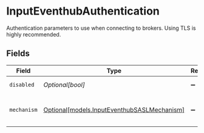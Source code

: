 # InputEventhubAuthentication

Authentication parameters to use when connecting to brokers. Using TLS is highly recommended.


## Fields

| Field                                                                                  | Type                                                                                   | Required                                                                               | Description                                                                            |
| -------------------------------------------------------------------------------------- | -------------------------------------------------------------------------------------- | -------------------------------------------------------------------------------------- | -------------------------------------------------------------------------------------- |
| `disabled`                                                                             | *Optional[bool]*                                                                       | :heavy_minus_sign:                                                                     | Enable authentication.                                                                 |
| `mechanism`                                                                            | [Optional[models.InputEventhubSASLMechanism]](../models/inputeventhubsaslmechanism.md) | :heavy_minus_sign:                                                                     | SASL authentication mechanism to use                                                   |